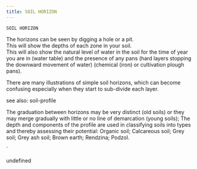 ```yaml
---
title: SOIL HORIZON
---
```

`SOIL HORIZON`



The horizons can be seen by digging a hole or a pit.  
This will show the depths of each zone in your soil.  
This will also show the natural level of water in the soil for the time of year you are in (water table) 
and the presence of any pans (hard layers stopping the downward movement of water) 
(chemical (iron) or cultivation plough pans).

There are many illustrations of simple soil horizons, which can become confusing especially when they start to sub-divide each layer. 


see also: soil-profile

The graduation between horizons may be very distinct (old soils) or they may merge gradually with little or no line of demarcation (young soils);
The depth and components of the profile are used in classifying soils into types and thereby assessing their potential:
Organic soil;
Calcareous soil;
Grey soil;
Grey ash soil;
Brown earth;
Rendzina;
Podzol.

`

undefined